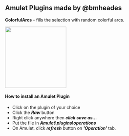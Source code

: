 ## Amulet Plugins made by @bmheades

**ColorfulArcs** - fills the selection with random colorful arcs.

<img src="https://user-images.githubusercontent.com/19233375/134898890-cfaad116-ca06-4238-99cb-2170ccc61bcb.png" width="200">

#### How to install an Amulet Plugin

- Click on the plugin of your choice
- Click the ***Raw*** button
- Right click anywhere then ***click save as...***
- Put the file in ***Amulet\plugins\operations***
- On Amulet, click ***refresh*** button on ***'Operation'*** tab.
